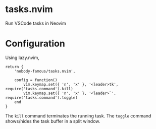 # tasks.nvim
Run VSCode tasks in Neovim

# Configuration
Using lazy.nvim,
```
return {
    'nobody-famous/tasks.nvim',

    config = function()
        vim.keymap.set({ 'n', 'x' }, '<leader>tk', require('tasks.command').kill)
        vim.keymap.set({ 'n', 'x' }, '<leader>`', require('tasks.command').toggle)
    end
}
```
The `kill` command terminates the running task.
The `toggle` command shows/hides the task buffer in a split window.
